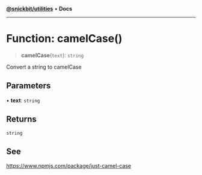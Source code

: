 [**@snickbit/utilities**](../README.md) • **Docs**

***

# Function: camelCase()

> **camelCase**(`text`): `string`

Convert a string to camelCase

## Parameters

• **text**: `string`

## Returns

`string`

## See

https://www.npmjs.com/package/just-camel-case
